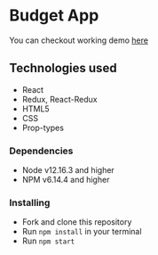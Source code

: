 # Budget App

You can checkout working demo [here](https://artemlav.github.io/budget-app/)

## Technologies used

- React
- Redux, React-Redux
- HTML5
- CSS
- Prop-types

### Dependencies
* Node v12.16.3 and higher
* NPM v6.14.4 and higher

### Installing
* Fork and clone this repository
* Run `npm install` in your terminal
* Run `npm start`

